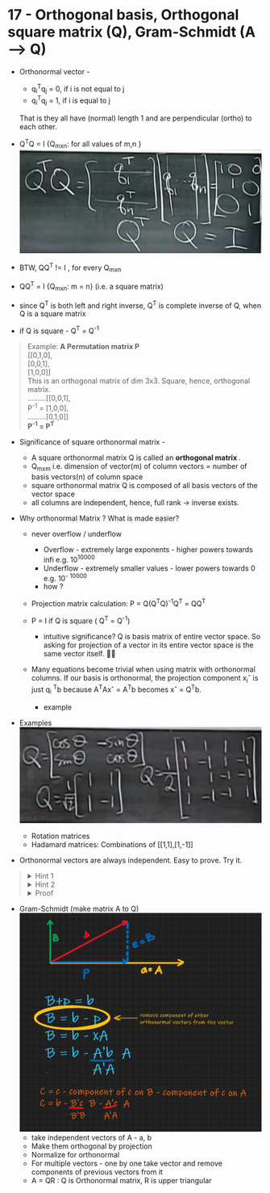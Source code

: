 # 17 - Orthogonal basis, Orthogonal square matrix (Q), Gram-Schmidt (A --> Q)

* Orthonormal vector - 
  * q<sub>i</sub><sup>T</sup>q<sub>j</sub> = 0, if i is not equal to j
  * q<sub>i</sub><sup>T</sup>q<sub>j</sub> = 1, if i is equal to j

  That is they all have (normal) length 1 and are perpendicular (ortho) to each other. 


* Q<sup>T</sup>Q = I {Q<sub>mxn</sub>: for all values of m,n } <br>
 ![img](Images/QtQ.png) 
* BTW, QQ<sup>T</sup> != I , for every Q<sub>mxn</sub> 

* QQ<sup>T</sup> = I {Q<sub>mxn</sub>: m = n} (i.e. a square matrix)

* since Q<sup>T</sup> is both left and right inverse, Q<sup>T</sup> is complete inverse of Q, when Q is a square matrix
* if Q is square - Q<sup>T</sup> = Q<sup>-1</sup>
> Example:
> <b>A Permutation matrix P</b> <br>
>    \[[0,1,0], <br>
>     [0,0,1], <br>
>     [1,0,0]] <br>
> This is an orthogonal matrix of dim 3x3. Square, hence, orthogonal matrix. <br>
> .........\[[0,0,1],<br>
> P<sup>-1</sup> = [1,0,0],<br>
> .........[0,1,0]] <br>
> <b>P<sup>-1</sup> = P<sup>T</sup></b>

* Significance of square orthonormal matrix -
    * A square orthonormal matrix Q is called an <b> orthogonal matrix </b>.
    * Q<sub>mxm</sub> i.e. dimension of vector(m) of column vectors = number of basis vectors(n) of column space
    * square orthonormal matrix Q is composed of all basis vectors of the vector space
    * all columns are independent, hence, full rank -> inverse exists. 


* Why orthonormal Matrix ? What is made easier?
    * never overflow / underflow 
        * Overflow - extremely large exponents - higher powers towards infi e.g. 10<sup>10000</sup>
        * Underflow - extremely smaller values - lower powers towards 0 e.g. 10<sup>- 10000</sup> 
        * how ? 

  * Projection matrix calculation: P = Q(Q<sup>T</sup>Q)<sup>-1</sup>Q<sup>T</sup> = QQ<sup>T</sup>
  * P = I if Q is square ( Q<sup>T</sup> = Q<sup>-1</sup>)
    * intuitive significance? 
    Q is basis matrix of entire vector space. So asking for projection of a vector in its entire vector space is the same vector itself. 💁‍♀️
  * Many equations become trivial when using matrix with orthonormal columns. If our basis is orthonormal, the projection component x<sub>i</sub>ˆ is just q<sub>i</sub> <sup>T</sup>b because A<sup>T</sup>Axˆ = A<sup>T</sup>b becomes xˆ = Q<sup>T</sup>b.
    * example
* Examples
![example](Images/orthoEg.png) <br>
    * Rotation matrices
    * Hadamard matrices: Combinations of \[[1,1],[1,-1]]

* Orthonormal vectors are always independent. Easy to prove. Try it. 
> <details>
>  <summary>Hint 1</summary>
>    AX = O
> </details> 
> <details>
>  <summary>Hint 2</summary>
>    S.T. if QX = O then X = O
> </details> 
> <details>
>  <summary>Proof</summary>
> QX = O <br>
> Q<sup>T</sup>QX = O  <br>
> IX = O  <br>
> X = O 
> </details> 
* Gram-Schmidt (make matrix A to Q) <br>
  ![Diagram](Images/gramSchmidt.png)
  * take independent vectors of A - a, b
  * Make them orthogonal by projection
  * Normalize for orthonormal
  * For multiple vectors - one by one take vector and remove components of previous vectors from it
  * A = QR : Q is Orthonormal matrix, R is upper triangular 


